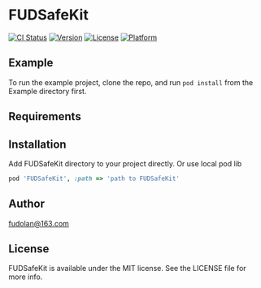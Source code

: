 # FUDSafeKit

[![CI Status](https://img.shields.io/travis/fudolan@163.com/SafeKit.svg?style=flat)](https://travis-ci.org/fudolan@163.com/SafeKit)
[![Version](https://img.shields.io/cocoapods/v/SafeKit.svg?style=flat)](https://cocoapods.org/pods/SafeKit)
[![License](https://img.shields.io/cocoapods/l/SafeKit.svg?style=flat)](https://cocoapods.org/pods/SafeKit)
[![Platform](https://img.shields.io/cocoapods/p/SafeKit.svg?style=flat)](https://cocoapods.org/pods/SafeKit)

## Example

To run the example project, clone the repo, and run `pod install` from the Example directory first.

## Requirements

## Installation

Add FUDSafeKit directory to your project directly.
Or use local pod lib
```ruby
pod 'FUDSafeKit', :path => 'path to FUDSafeKit'
```

## Author

fudolan@163.com

## License

FUDSafeKit is available under the MIT license. See the LICENSE file for more info.
